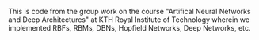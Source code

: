 This is code from the group work on the course "Artifical Neural Networks and Deep Architectures" at KTH Royal Institute of Technology wherein we implemented RBFs, RBMs, DBNs, Hopfield Networks, Deep Networks, etc.
